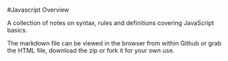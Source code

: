 #Javascript Overview

A collection of notes on syntax, rules and definitions covering JavaScript basics.

The markdown file can be viewed in the browser from within Github or grab the HTML file, download the zip or fork it for your own use.


